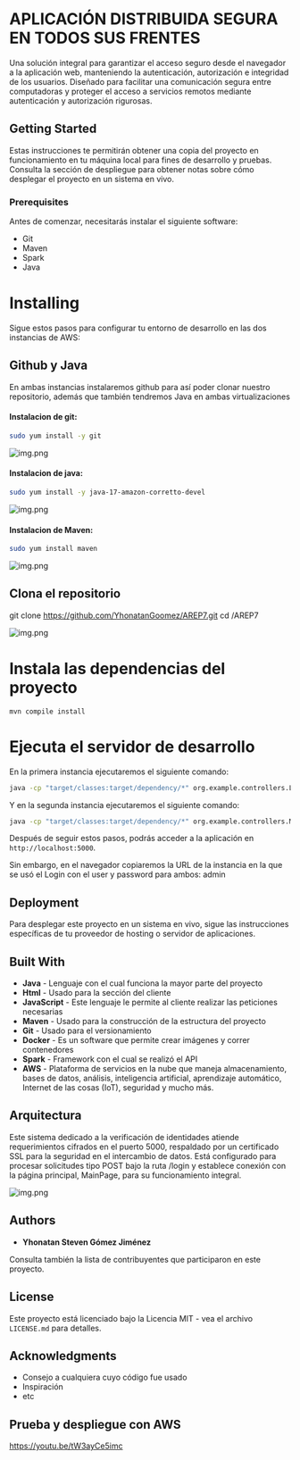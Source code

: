 # APLICACIÓN DISTRIBUIDA SEGURA EN TODOS SUS FRENTES

Una solución integral para garantizar el acceso seguro desde el navegador a la aplicación web, manteniendo la autenticación, autorización e integridad de los usuarios. Diseñado para facilitar una comunicación segura entre computadoras y proteger el acceso a servicios remotos mediante autenticación y autorización rigurosas.

## Getting Started

Estas instrucciones te permitirán obtener una copia del proyecto en funcionamiento en tu máquina local para fines de desarrollo y pruebas. Consulta la sección de despliegue para obtener notas sobre cómo desplegar el proyecto en un sistema en vivo.

### Prerequisites

Antes de comenzar, necesitarás instalar el siguiente software:

- Git
- Maven
- Spark
- Java

# Installing

Sigue estos pasos para configurar tu entorno de desarrollo en las dos instancias de AWS:

## Github y Java

En ambas instancias instalaremos github para así poder clonar nuestro repositorio, además que también tendremos Java en ambas virtualizaciones 

#### Instalacion de git:

```bash
sudo yum install -y git
```

![img.png](img/img1.png)

#### Instalacion de java:

```bash
sudo yum install -y java-17-amazon-corretto-devel
```

![img.png](img/img2.png)

#### Instalacion de Maven:

```bash
sudo yum install maven
```

![img.png](img/img5.png)


## Clona el repositorio
git clone https://github.com/YhonatanGoomez/AREP7.git
cd /AREP7

![img.png](img/img3.png)
# Instala las dependencias del proyecto
`mvn compile install`

# Ejecuta el servidor de desarrollo
En la primera instancia ejecutaremos el siguiente comando:

```bash
java -cp "target/classes:target/dependency/*" org.example.controllers.Login
```
Y en la segunda instancia ejecutaremos el siguiente comando:
```bash
java -cp "target/classes:target/dependency/*" org.example.controllers.MainPage
```

Después de seguir estos pasos, podrás acceder a la aplicación en `http://localhost:5000`.

Sin embargo, en el navegador copiaremos la URL de la instancia en la que se usó el Login con el user y password para ambos: admin




## Deployment

Para desplegar este proyecto en un sistema en vivo, sigue las instrucciones específicas de tu proveedor de hosting o servidor de aplicaciones.


## Built With
- **Java** - Lenguaje con el cual funciona la mayor parte del proyecto
- **Html** - Usado para la sección del cliente
- **JavaScript** - Este lenguaje le permite al cliente realizar las peticiones necesarias
- **Maven** - Usado para la construcción de la estructura del proyecto
- **Git** - Usado para el versionamiento
- **Docker** - Es un software que permite crear imágenes y correr contenedores
- **Spark** - Framework con el cual se realizó el API
- **AWS** - Plataforma de servicios en la nube que maneja almacenamiento, bases de datos, análisis, inteligencia artificial, aprendizaje automático, Internet de las cosas (IoT), seguridad y mucho más.


## Arquitectura


Este sistema dedicado a la verificación de identidades atiende requerimientos cifrados en el puerto 5000, respaldado por un certificado SSL para la seguridad en el intercambio de datos. Está configurado para procesar solicitudes tipo POST bajo la ruta /login y establece conexión con la página principal, MainPage, para su funcionamiento integral.

![img.png](img/img4.png)

## Authors

- **Yhonatan Steven Gómez Jiménez**

Consulta también la lista de contribuyentes que participaron en este proyecto.

## License

Este proyecto está licenciado bajo la Licencia MIT - vea el archivo `LICENSE.md` para detalles.

## Acknowledgments

- Consejo a cualquiera cuyo código fue usado
- Inspiración
- etc


## Prueba y despliegue con AWS
https://youtu.be/tW3ayCe5imc
